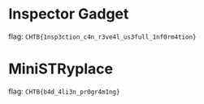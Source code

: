 # Inspector Gadget
flag: `CHTB{1nsp3ction_c4n_r3ve4l_us3full_1nf0rm4tion}`

# MiniSTRyplace
flag: `CHTB{b4d_4li3n_pr0gr4m1ng}`
